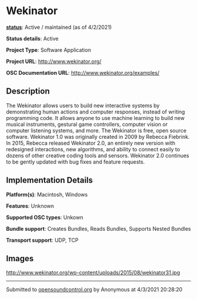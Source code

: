 # Wekinator

**[status](../implementation-status.html)**: Active / maintained (as of 4/2/2021)

**Status details**: 
Active

**Project Type**: Software Application

**Project URL**: <http://www.wekinator.org/>

**OSC Documentation URL**: <http://www.wekinator.org/examples/>

## Description

The Wekinator allows users to build new interactive systems by demonstrating human actions and computer responses, instead of writing programming code. It allows anyone to use machine learning to build new musical instruments, gestural game controllers, computer vision or computer listening systems, and more. The Wekinator is free, open source software. Wekinator 1.0 was originally created in 2009 by Rebecca Fiebrink. In 2015, Rebecca released Wekinator 2.0, an entirely new version with redesigned interactions, new algorithms, and ability to connect easily to dozens of other creative coding tools and sensors. Wekinator 2.0 continues to be gently updated with bug fixes and feature requests.

## Implementation Details

**Platform(s)**: Macintosh, Windows

**Features**: Unknown

**Supported OSC types**: Unkown

**Bundle support**: Creates Bundles, Reads Bundles, Supports Nested Bundles

**Transport support**: UDP, TCP

## Images 

<http://www.wekinator.org/wp-content/uploads/2015/08/wekinator31.jpg>

---
Submitted to [opensoundcontrol.org](https://opensoundcontrol.org) by Anonymous at 4/3/2021 20:28:20
